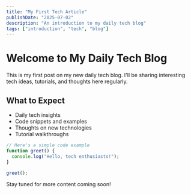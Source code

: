 ```yaml
---
title: "My First Tech Article"
publishDate: "2025-07-02"
description: "An introduction to my daily tech blog"
tags: ["introduction", "tech", "blog"]
---
```


# Welcome to My Daily Tech Blog

This is my first post on my new daily tech blog. I'll be sharing interesting tech ideas, tutorials, and thoughts here regularly.

## What to Expect

- Daily tech insights
- Code snippets and examples
- Thoughts on new technologies
- Tutorial walkthroughs

```javascript
// Here's a simple code example
function greet() {
  console.log("Hello, tech enthusiasts!");
}

greet();
```

Stay tuned for more content coming soon!
